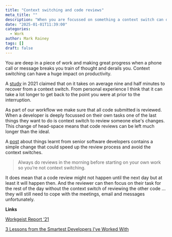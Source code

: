 ```yaml
---
title: "Context switching and code reviews"
meta_title: ""
description: "When you are focussed on something a context switch can derail you completely. Even reviewing code can become onerous."
date: "2025-01-01T11:39:00"
categories:
  - Work
author: Mark Rainey
tags: []
draft: false
---
```


You are deep in a piece of work and making great progress when a phone call or message breaks you train of thought and derails you. Context switching can have a huge impact on productivity.

A [study](https://assets.qatalog.com/language.work/qatalog-2021-workgeist-report.pdf) in 2021 claimed that on it takes on average nine and half minutes to recover from a context switch. From personal experience I think that it can take a lot longer to get back to the point you were at prior to the interruption.

As part of our workflow we make sure that all code submitted is reviewed. When a developer is deeply focussed on their own tasks one of the last things they want to do is context switch to review someone else's changes. This change of head-space means that code reviews can be left much longer than the ideal.

A [post](https://brianjenney.medium.com/3-lessons-from-the-smartest-developers-ive-worked-with-5b233f51fc15) about things learnt from senior software developers contains a simple change that could speed up the review process and avoid the context switches.

> Always do reviews in the morning before starting on your own work so you’re not context switching.

It does mean that a code review might not happen until the next day but at least it will happen then. And the reviewer can then focus on their task for the rest of the day without the context switch of reviewing the other code ... they will still need to cope with the meetings, email and messages unfortunately.

__Links__

[Workgeist Report ‘21](https://assets.qatalog.com/language.work/qatalog-2021-workgeist-report.pdf) 

[3 Lessons from the Smartest Developers I’ve Worked With](https://brianjenney.medium.com/3-lessons-from-the-smartest-developers-ive-worked-with-5b233f51fc15)